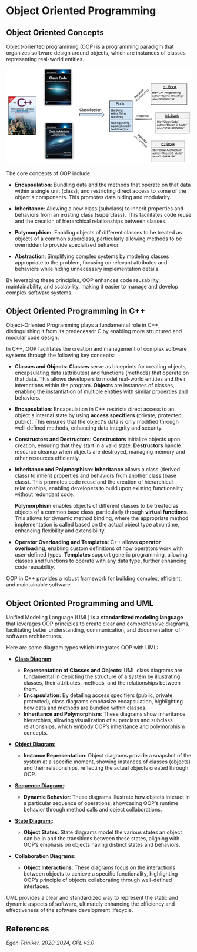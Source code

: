 # Object Oriented Programming


## Object Oriented Concepts

Object-oriented programming (OOP) is a programming paradigm that organizes 
software design around objects, which are instances of classes representing 
real-world entities. 

![Object-OrientedModeling](figures/OO-Modeling.png)

The core concepts of OOP include:

* **Encapsulation**: Bundling data and the methods that operate on that data 
within a single unit (class), and restricting direct access to some of the 
object's components. This promotes data hiding and modularity.

* **Inheritance**: Allowing a new class (subclass) to inherit properties and 
behaviors from an existing class (superclass). This facilitates code reuse 
and the creation of hierarchical relationships between classes.

* **Polymorphism**: Enabling objects of different classes to be treated as 
objects of a common superclass, particularly allowing methods to be overridden 
to provide specialized behavior.

* **Abstraction**: Simplifying complex systems by modeling classes appropriate 
to the problem, focusing on relevant attributes and behaviors while hiding 
unnecessary implementation details.

By leveraging these principles, OOP enhances code reusability, maintainability, 
and scalability, making it easier to manage and develop complex software systems.


## Object Oriented Programming in C++

Object-Oriented Programming plays a fundamental role in C++, distinguishing it 
from its predecessor C by enabling more structured and modular code design. 

In C++, OOP facilitates the creation and management of complex software systems through the following key concepts:

* **Classes and Objects**: 
    **Classes** serve as blueprints for creating objects, encapsulating data 
    (attributes) and functions (methods) that operate on that data. 
    This allows developers to model real-world entities and their interactions 
    within the program.
    **Objects** are instances of classes, enabling the instantiation of multiple 
    entities with similar properties and behaviors.

* **Encapsulation**: 
    Encapsulation in C++ restricts direct access to an object's internal state by 
    using **access specifiers** (private, protected, public). This ensures that 
    the object's data is only modified through well-defined methods, enhancing data 
    integrity and security.

* **Constructors and Destructors**:
    **Constructors** initialize objects upon creation, ensuring that they start 
    in a valid state. 
    **Destructors** handle resource cleanup when objects are destroyed, managing 
    memory and other resources efficiently.

* **Inheritance and Polymorphism**:
    **Inheritance** allows a class (derived class) to inherit properties and 
    behaviors from another class (base class). This promotes code reuse and 
    the creation of hierarchical relationships, enabling developers to build 
    upon existing functionality without redundant code.

    **Polymorphism** enables objects of different classes to be treated as 
    objects of a common base class, particularly through **virtual functions**. 
    This allows for dynamic method binding, where the appropriate method 
    implementation is called based on the actual object type at runtime, 
    enhancing flexibility and extensibility.

* **Operator Overloading and Templates**:
    C++ allows **operator overloading**, enabling custom definitions of how 
    operators work with user-defined types. 
    **Templates** support generic programming, allowing classes and functions 
    to operate with any data type, further enhancing code reusability.

OOP in C++ provides a robust framework for building complex, efficient, and 
maintainable software.


## Object Oriented Programming and UML 

Unified Modeling Language (UML) is a **standardized modeling language** that 
leverages OOP principles to create clear and comprehensive diagrams, facilitating 
better understanding, communication, and documentation of software architectures. 

Here are some diagram types which integrates OOP with UML:

* [**Class Diagram**](../../../modeling/class-diagram/README.md):
    * **Representation of Classes and Objects**: UML class diagrams are fundamental
    in depicting the structure of a system by illustrating classes, their attributes, 
    methods, and the relationships between them.
    * **Encapsulation**: By detailing access specifiers (public, private, protected), 
    class diagrams emphasize encapsulation, highlighting how data and methods are 
    bundled within classes.
    * **Inheritance and Polymorphism**: These diagrams show inheritance hierarchies, 
    allowing visualization of superclass and subclass relationships, which embody OOP’s 
    inheritance and polymorphism concepts.

* [**Object Diagram**:](../../../modeling/object-diagram/README.md)
    * **Instance Representation**: Object diagrams provide a snapshot of the system 
    at a specific moment, showing instances of classes (objects) and their relationships, reflecting the actual objects created through OOP.

* [**Sequence Diagram**:](../../../modeling/sequence-diagram/README.md):
    * **Dynamic Behavior**: These diagrams illustrate how objects interact in 
    a particular sequence of operations, showcasing OOP’s runtime behavior 
    through method calls and object collaborations.

* [**State Diagram**:](../../../modeling/state-machine-diagram/README.md):
    * **Object States**: State diagrams model the various states an object can be in 
    and the transitions between these states, aligning with OOP’s emphasis on objects 
    having distinct states and behaviors.

* **Collaboration Diagrams**:
    * **Object Interactions**: These diagrams focus on the interactions between 
    objects to achieve a specific functionality, highlighting OOP’s principle of 
    objects collaborating through well-defined interfaces.

UML provides a clear and standardized way to represent the static and dynamic aspects 
of software, ultimately enhancing the efficiency and effectiveness of the software 
development lifecycle.


## References




*Egon Teiniker, 2020-2024, GPL v3.0*